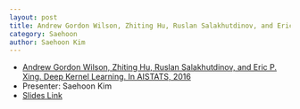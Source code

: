 ```yaml
---
layout: post
title: Andrew Gordon Wilson, Zhiting Hu, Ruslan Salakhutdinov, and Eric P. Xing. Deep Kernel Learning. In AISTATS, 2016 
category: Saehoon
author: Saehoon Kim
---
```


* [Andrew Gordon Wilson, Zhiting Hu, Ruslan Salakhutdinov, and Eric P. Xing. Deep Kernel Learning. In AISTATS, 2016](https://arxiv.org/abs/1511.02222)
* Presenter: Saehoon Kim
* [Slides Link][slides-link]

[slides-link]: /reading-group/slides/20160809.pdf
